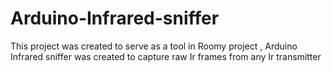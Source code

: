 # Arduino-Infrared-sniffer
This project was created to serve as a tool in Roomy project , Arduino Infrared sniffer was created to capture raw Ir frames from any Ir transmitter
